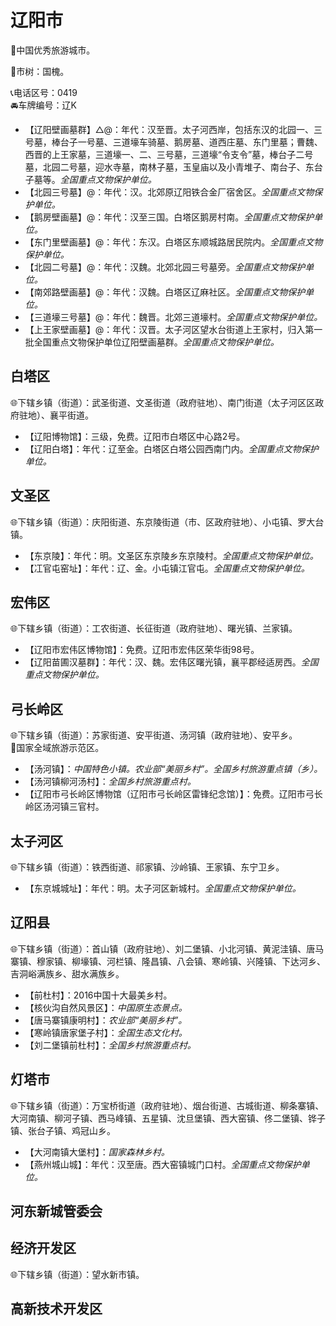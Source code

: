 # 辽阳市  
🏅中国优秀旅游城市。  
  
🌳市树：国槐。  
  
📞电话区号：0419  
🚘车牌编号：辽K  
  
* 【辽阳壁画墓群】△@：年代：汉至晋。太子河西岸，包括东汉的北园一、三号墓，棒台子一号墓、三道壕车骑墓、鹅房墓、道西庄墓、东门里墓；曹魏、西晋的上王家墓，三道壕一、二、三号墓，三道壕“令支令”墓，棒台子二号墓，北园二号墓，迎水寺墓，南林子墓，玉皇庙以及小青堆子、南台子、东台子墓等。*全国重点文物保护单位。*  
* 【北园三号墓】@：年代：汉。北郊原辽阳铁合金厂宿舍区。*全国重点文物保护单位。*  
* 【鹅房壁画墓】@：年代：汉至三国。白塔区鹅房村南。*全国重点文物保护单位。*  
* 【东门里壁画墓】@：年代：东汉。白塔区东顺城路居民院内。*全国重点文物保护单位。*  
* 【北园二号墓】@：年代：汉魏。北郊北园三号墓旁。*全国重点文物保护单位。*  
* 【南郊路壁画墓】@：年代：汉魏。白塔区辽麻社区。*全国重点文物保护单位。*  
* 【三道壕三号墓】@：年代：魏晋。北郊三道壕村。*全国重点文物保护单位。*  
* 【上王家壁画墓】@：年代：汉晋。太子河区望水台街道上王家村，归入第一批全国重点文物保护单位辽阳壁画墓群。*全国重点文物保护单位。*  

## 白塔区  
🌐下辖乡镇（街道）：武圣街道、文圣街道（政府驻地）、南门街道（太子河区区政府驻地）、襄平街道。  
  
* 【辽阳博物馆】：三级，免费。辽阳市白塔区中心路2号。  
* 【辽阳白塔】：年代：辽至金。白塔区白塔公园西南门内。*全国重点文物保护单位。*  
  
## 文圣区  
🌐下辖乡镇（街道）：庆阳街道、东京陵街道（市、区政府驻地）、小屯镇、罗大台镇。  
  
* 【东京陵】：年代：明。文圣区东京陵乡东京陵村。*全国重点文物保护单位。*  
* 【冮官屯窑址】：年代：辽、金。小屯镇江官屯。*全国重点文物保护单位。*  
  
## 宏伟区  
🌐下辖乡镇（街道）：工农街道、长征街道（政府驻地）、曙光镇、兰家镇。  
  
* 【辽阳市宏伟区博物馆】：免费。辽阳市宏伟区荣华街98号。  
* 【辽阳苗圃汉墓群】：年代：汉、魏。宏伟区曙光镇，襄平郡经适房西。*全国重点文物保护单位。*  
  
## 弓长岭区  
🌐下辖乡镇（街道）：苏家街道、安平街道、汤河镇（政府驻地）、安平乡。  
🚩国家全域旅游示范区。  
  
* 【汤河镇】：*中国特色小镇。农业部“美丽乡村”。全国乡村旅游重点镇（乡）。*  
* 【汤河镇柳河汤村】：*全国乡村旅游重点村。*  
* 【辽阳市弓长岭区博物馆（辽阳市弓长岭区雷锋纪念馆）】：免费。辽阳市弓长岭区汤河镇三官村。  

## 太子河区  
🌐下辖乡镇（街道）：铁西街道、祁家镇、沙岭镇、王家镇、东宁卫乡。  
  
* 【东京城城址】：年代：明。太子河区新城村。*全国重点文物保护单位。*  

## 辽阳县  
🌐下辖乡镇（街道）：首山镇（政府驻地）、刘二堡镇、小北河镇、黄泥洼镇、唐马寨镇、穆家镇、柳壕镇、河栏镇、隆昌镇、八会镇、寒岭镇、兴隆镇、下达河乡、吉洞峪满族乡、甜水满族乡。  
  
* 【前杜村】：2016中国十大最美乡村。  
* 【核伙沟自然风景区】：*中国原生态景点。*  
* 【唐马寨镇康明村】：*农业部“美丽乡村”。*  
* 【寒岭镇唐家堡子村】：*全国生态文化村。*  
* 【刘二堡镇前杜村】：*全国乡村旅游重点村。*  

## 灯塔市  
🌐下辖乡镇（街道）：万宝桥街道（政府驻地）、烟台街道、古城街道、柳条寨镇、大河南镇、柳河子镇、西马峰镇、五星镇、沈旦堡镇、西大窑镇、佟二堡镇、铧子镇、张台子镇、鸡冠山乡。  
  
* 【大河南镇大堡村】：*国家森林乡村。*  
* 【燕州城山城】：年代：汉至唐。西大窑镇城门口村。*全国重点文物保护单位。*  
  
## 河东新城管委会  

## 经济开发区  
🌐下辖乡镇（街道）：望水新市镇。

## 高新技术开发区  